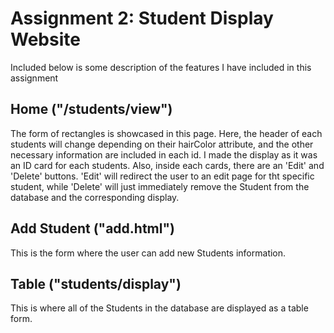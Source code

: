 # Assignment 2: Student Display Website

Included below is some description of the features I have included in this assignment


## Home ("/students/view")

The form of rectangles is showcased in this page. Here, the header of each students will change depending on their hairColor attribute, and the other necessary information are included in each id. I made the display as it was an ID card for each students. Also, inside each cards, there are an 'Edit' and 'Delete' buttons. 'Edit' will redirect the user to an edit page for tht specific student, while 'Delete' will just immediately remove the Student from the database and the corresponding display.


## Add Student ("add.html")

This is the form where the user can add new Students information. 


## Table ("students/display")

This is where all of the Students in the database are displayed as a table form. 

